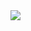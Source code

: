 <img src="https://capsule-render.vercel.app/api?type=waving&color=auto&height=300&section=header&text=Hey%Everyone%20render&fontSize=90" />

